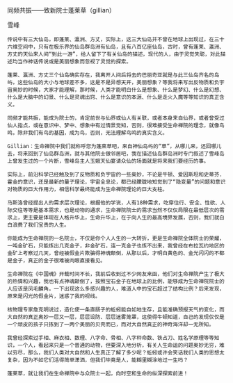 同频共振——致新院士蓬莱草（gillian）

雪峰


    传说中有三大仙岛，即蓬莱、瀛洲、方丈，实际上，这三大仙岛并不曾在地球上出现过，在三十六维空间中，只有在极乐界的仙岛群岛洲有仙岛，且有八百亿座仙岛，古时，曾有蓬莱、瀛洲、方丈的天仙来人间“到此一游”，给人留下了有关仙岛的描述，现代的人，由于灵觉失聪，对此描述均当作神话传说或是美丽想象而忽视了灵觉的探索。

    蓬莱、瀛洲、方丈三个仙岛确实存在，我离开人间后将去的巴丽奇亚就是与此三仙岛齐名的岛屿，这些仙岛的大小与地球差不多，这是不是异想天开，美丽想象？等我将来写出反物质和负宇宙奥妙的时候，大家才能理解，那时候，人类才能明白什么是想象、什么是梦幻、什么是幻想、什么是大脑中的幻景、什么是灵魂出窍、什么是意识的本源、什么是走火入魔等等知识的真正含义。

    同频才能共振，能成为院士的，肯定前世与仙界或仙人有关联，或者本身来自仙界，或者曾受过仙人指点，或在意识中、梦中、想象中有过情景觉知，否则，很难接受生命禅院的理念，就像鸟鸣，除非我们有鸟的基因，成为鸟，否则，无法理解鸟鸣的真实含义。

    Gillian：生命禅院中我们就称呼您为蓬莱草吧，来自神仙岛屿的“草”，从哪儿来，还回哪儿去，将来回到了仙岛群岛洲，就与其他院士做邻居吧，我在描述仙岛群岛洲时专门叙述了雪峰岛上曾发生过的一个片断，雪峰岛主人玉娥天仙宴请众仙的场面就是将来我们要经历的事。

    实际上，前沿科学已经触及到了反物质和负宇宙的一些奥妙，不论是牛顿、爱因斯坦和史蒂芬.霍金的意识，还是最新的量子理论，宇宙全息论，都已经朦胧地知觉到了“隐变量”的问题和意识对物质的巨大作用力，相信科学最终能成为生命禅院理论的巨大支柱。

    马斯洛曾经提出人的需求层次理论，根据他的学说，人有18种需求，吃穿住行、安全、性欲、人际交往等等是基本需求，也是动物的通求，生命禅院院士的需求当然不仅仅局限在最低层次的需求上，更主要是体现在人格升华上，生命升华上，在于向人生的最高境界发展，否则，我们就白白浪费了我们宝贵的人生。

    你能成为生命禅院的一名院士，不仅是你个人人生的一大转折，更是生命禅院全体院士的荣耀，一吨金矿石，只能炼出几克金子，非金矿石，连一克金子也炼不出来，我曾经在布拉瓦约地区的金矿上考察过几天，曾经被假金片欺骗得神魂颠倒，从那以后，才明白黄色的、金光闪闪的不都是金子，真正的金子很难被肉眼直接看见。

    生命禅院在《中国魂》开载时间不长，我前后收到过不少网友来函，他们对生命禅院产生了极大的热情和兴趣，我也有点神魂颠倒了，按照宝石金子在地球上的比例，能够成为生命禅院院士的人应该是凤毛麟角，一下出现这么多感兴趣的人，难道人中的宝石超过了结构比例？后来发现，原来是闪光的假金片，迷惑了我的视线。

    核物理专家詹克明说过，造化使一条直肠子的蚯蚓能自如地生存，且能准确预报天气的变化，而大自然的真正奥妙一层又一层，层层设防、层层迷雾笼罩，这使得牛顿知道，自己的发现仅仅是一个顽皮的孩子只拣到了一两个美丽的贝壳而已，而对大自然真正的神奇海洋却一无所知。

    我曾经探索过手相、麻衣相、数理、八字命、骨相、八字秤命数、铁占刀、姓名学原理等等知识，一个人，看起来只是一个普通的动物，但要深入地分析，有关人生命运的问题奥妙无穷，难以穷尽，那么，我们人类对大自然和人生真正了解了多少呢？蚯蚓或许会笑话我们人类的思想太复杂，因为不如它们活得简单潇洒，但我们毕竟是人，能糊里糊涂地过一生吗？

    蓬莱草，就让我们在生命禅院中与众院士一起，向时空和生命的纵深探索前进！



